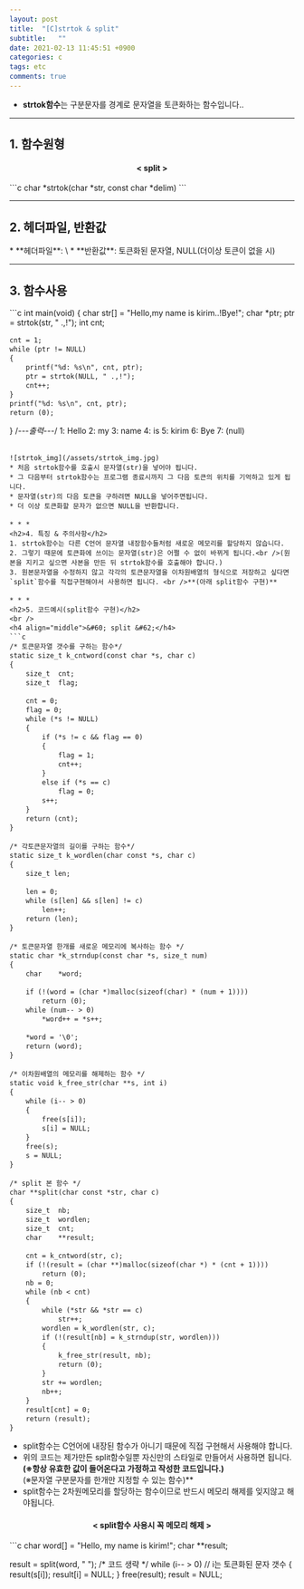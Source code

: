 ```yaml
---
layout: post
title:  "[C]strtok & split"
subtitle:   ""
date: 2021-02-13 11:45:51 +0900
categories: c
tags: etc
comments: true 
---
```


* **strtok함수**는 구분문자를 경계로 문자열을 토큰화하는 함수입니다..

* * *
<h2>1. 함수원형</h2>
<h4 align="middle">&#60; split &#62;</h4>
```c
char *strtok(char *str, const char *delim)
```

* * *
<h2>2. 헤더파일, 반환값</h2>
* **헤더파일**: \<string.h\>
* **반환값**: 토큰화된 문자열, NULL(더이상 토큰이 없을 시)

* * *
<h2>3. 함수사용</h2>
```c
int main(void)
{
	char str[] = "Hello,my name is kirim..!Bye!";
	char *ptr;
	ptr = strtok(str, " .,!");
    int cnt;

    cnt = 1;
	while (ptr != NULL)
	{
		printf("%d: %s\n", cnt, ptr);
		ptr = strtok(NULL, " .,!");
        cnt++;
	}
    printf("%d: %s\n", cnt, ptr);
	return (0);
}
/*---출력---*/
1: Hello
2: my
3: name
4: is
5: kirim
6: Bye
7: (null)
```

![strtok_img](/assets/strtok_img.jpg)
* 처음 strtok함수를 호출시 문자열(str)을 넣어야 됩니다.
* 그 다음부터 strtok함수는 프로그램 종료시까지 그 다음 토큰의 위치를 기억하고 있게 됩니다.
* 문자열(str)의 다음 토큰을 구하려면 NULL을 넣어주면됩니다.
* 더 이상 토큰화할 문자가 없으면 NULL을 반환합니다.

* * *
<h2>4. 특징 & 주의사항</h2>
1. strtok함수는 다른 C언어 문자열 내장함수들처럼 새로운 메모리를 할당하지 않습니다.
2. 그렇기 때문에 토큰화에 쓰이는 문자열(str)은 어쩔 수 없이 바뀌게 됩니다.<br />(원본을 지키고 싶으면 사본을 만든 뒤 strtok함수를 호출해야 합니다.)
3. 원본문자열을 수정하지 않고 각각의 토큰문자열을 이차원배열의 형식으로 저장하고 싶다면 `split`함수를 직접구현해야서 사용하면 됩니다. <br />**(아래 split함수 구현)**

* * *
<h2>5. 코드예시(split함수 구현)</h2>
<br />
<h4 align="middle">&#60; split &#62;</h4>
```c
/* 토큰문자열 갯수를 구하는 함수*/
static size_t k_cntword(const char *s, char c)
{
	size_t	cnt;
	size_t	flag;

	cnt = 0;
	flag = 0;
	while (*s != NULL)
	{
		if (*s != c && flag == 0)
		{
			flag = 1;
			cnt++;
		}
		else if (*s == c)
			flag = 0;
		s++;
	}
	return (cnt);
}

/* 각토큰문자열의 길이를 구하는 함수*/
static size_t k_wordlen(char const *s, char c)
{
	size_t len;

	len = 0;
	while (s[len] && s[len] != c)
		len++;
	return (len);
}

/* 토큰문자열 한개를 새로운 메모리에 복사하는 함수 */
static char *k_strndup(const char *s, size_t num)
{
	char	*word;

	if (!(word = (char *)malloc(sizeof(char) * (num + 1))))
		return (0);
	while (num-- > 0)
		*word++ = *s++;

	*word = '\0';
	return (word);
}

/* 이차원배열의 메모리를 해제하는 함수 */
static void k_free_str(char **s, int i)
{
	while (i-- > 0)
	{
		free(s[i]);
		s[i] = NULL;
	}
	free(s);
	s = NULL;
}

/* split 본 함수 */
char **split(char const *str, char c)
{
	size_t	nb;
	size_t	wordlen;
	size_t	cnt;
	char    **result;

	cnt = k_cntword(str, c);
	if (!(result = (char **)malloc(sizeof(char *) * (cnt + 1))))
		return (0);
	nb = 0;
	while (nb < cnt)
	{
		while (*str && *str == c)
			str++;
		wordlen = k_wordlen(str, c);
		if (!(result[nb] = k_strndup(str, wordlen)))
		{
			k_free_str(result, nb);
			return (0);
		}
		str += wordlen;
		nb++;
	}
	result[cnt] = 0;
	return (result);
}
```

* split함수는 C언어에 내장된 함수가 아니기 때문에 직접 구현해서 사용해야 합니다.
* 위의 코드는 제가만든 split함수일뿐 자신만의 스타일로 만들어서 사용하면 됩니다.<br />**(※항상 유효한 값이 들어온다고 가정하고 작성한 코드입니다.)**<br />(※문자열 구분문자를 한개만 지정할 수 있는 함수)**
* split함수는 2차원메모리를 할당하는 함수이므로 반드시 메모리 해제를 잊지않고 해야됩니다.
<h4 align="middle">&#60; split함수 사용시 꼭 메모리 해제 &#62;</h4>
```c
char word[] = "Hello, my name is kirim!";
char **result;

result = split(word, " ");
/*
코드 생략
*/
while (i-- > 0)      // i는 토큰화된 문자 갯수
{
	result(s[i]);
	result[i] = NULL;
}
free(result);
result = NULL;
```
